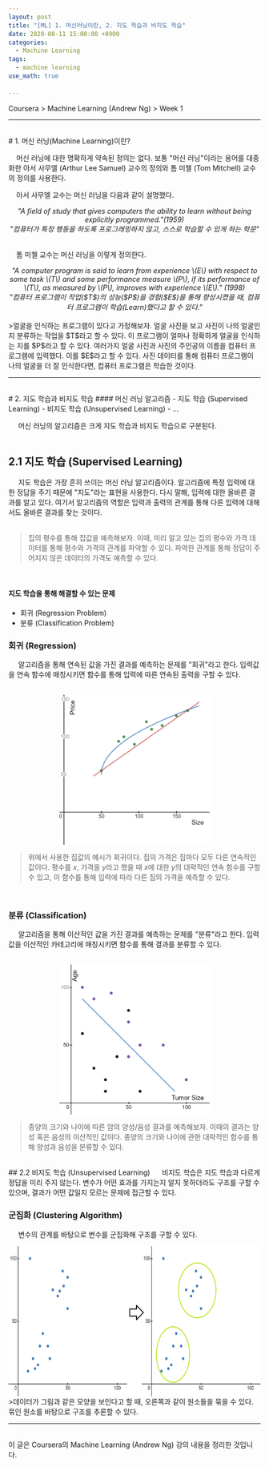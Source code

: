 ```yaml
---
layout: post
title: "[ML] 1. 머신러닝이란, 2. 지도 학습과 비지도 학습"
date: 2020-08-11 15:00:00 +0900
categories:
  - Machine Learning
tags: 
  - machine learning
use_math: true

---
```

Coursera > Machine Learning (Andrew Ng) > Week 1  

***

<br>
# 1. 머신 러닝(Machine Learning)이란?

&nbsp;&nbsp;&nbsp;&nbsp;머신 러닝에 대한 명확하게 약속된 정의는 없다. 보통 "머신 러닝"이라는 용어를 대중화한 아서 사무엘 (Arthur Lee Samuel) 교수의 정의와 톰 미첼 (Tom Mitchell) 교수의 정의를 사용한다.  

&nbsp;&nbsp;&nbsp;&nbsp;아서 사무엘 교수는 머신 러닝을 다음과 같이 설명했다.
 <center> <i>"A field of study that gives computers the ability to learn without being explicitly programmed."(1959)   
<br>
 "컴퓨터가 특정 행동을 하도록 프로그래밍하지 않고, 스스로 학습할 수 있게 하는 학문"</i>  
</center> <br>

 &nbsp;&nbsp;&nbsp;&nbsp;톰 미첼 교수는 머신 러닝을 이렇게 정의한다.
 <center> <i> "A computer program is said to learn 
	from experience \(E\) 
	with respect to some task \(T\) 
	and some performance measure \(P\), 
	if its performance of \(T\), as measured by \(P\), improves with experience \(E\)." (1998)   
<br>
"컴퓨터 프로그램이 작업($T$)의 성능($P$)을 경험($E$)을 통해 향상시켰을 때, 컴퓨터 프로그램이 학습(Learn)했다고 할 수 있다." </i>
</center>  

<br>
>얼굴을 인식하는 프로그램이 있다고 가정해보자.  
얼굴 사진을 보고 사진이 나의 얼굴인지 분류하는 작업을 $T$라고 할 수 있다.  
이 프로그램이 얼마나 정확하게 얼굴을 인식하는 지를 $P$라고 할 수 있다.  
여러가지 얼굴 사진과 사진의 주인공의 이름을 컴퓨터 프로그램에 입력했다. 이를 $E$라고 할 수 있다.
사진 데이터를 통해 컴퓨터 프로그램이 나의 얼굴을 더 잘 인식한다면, 컴퓨터 프로그램은 학습한 것이다.



<br>

***

<br>
# 2. 지도 학습과 비지도 학습
#### 머신 러닝 알고리즘
- 지도 학습 (Supervised Learning)
- 비지도 학습 (Unsupervised Learning)
- ...

 &nbsp;&nbsp;&nbsp;&nbsp; 머신 러닝의 알고리즘은 크게 지도 학습과 비지도 학습으로 구분된다.  
<br>

## 2.1 지도 학습 (Supervised Learning)

 &nbsp;&nbsp;&nbsp;&nbsp; 지도 학습은 가장 흔히 쓰이는 머신 러닝 알고리즘이다. 알고리즘에 특정 입력에 대한 정답을 주기 때문에 "지도"라는 표현을 사용한다. 다시 말해, 입력에 대한 올바른 결과를 알고 있다. 여기서 알고리즘의 역할은 입력과 출력의 관계를 통해 다른 입력에 대해서도 올바른 결과를 찾는 것이다.  
<br>

 > 집의 평수를 통해 집값을 예측해보자. 이때, 미리 알고 있는 집의 평수와 가격 데이터를 통해 평수와 가격의 관계를 파악할 수 있다. 파악한 관계를 통해 정답이 주어지지 않은 데이터의 가격도 예측할 수 있다.  

<br>

#### 지도 학습을 통해 해결할 수 있는 문제
- 회귀 (Regression Problem)
- 분류 (Classification Problem)  

### 회귀 (Regression)
 &nbsp;&nbsp;&nbsp;&nbsp; 알고리즘을 통해 연속된 값을 가진 결과를 예측하는 문제를 "회귀"라고 한다. 입력값을 연속 함수에 매칭시키면 함수를 통해 입력에 따른 연속된 출력을 구할 수 있다.  
<br>

<center><img src="\assets\images\2020-08-11-Machine-Learning-01-01.PNG" width="300px" height="300px" align=center>
</center>

>위에서 사용한 집값의 예시가 회귀이다. 집의 가격은 집마다 모두 다른 연속적인 값이다. 평수를 $x$, 가격을 $y$라고 했을 때 $x$에 대한 $y$의 대략적인 연속 함수를 구할 수 있고, 이 함수를 통해 입력에 따라 다른 집의 가격을 예측할 수 있다.  

<br>

### 분류 (Classification)
 &nbsp;&nbsp;&nbsp;&nbsp; 알고리즘을 통해 이산적인 값을 가진 결과를 예측하는 문제를 "분류"라고 한다. 입력값을 이산적인 카테고리에 매칭시키면 함수를 통해 결과를 분류할 수 있다.  
<br>

<center><img src="\assets\images\2020-08-11-Machine-Learning-01-02.PNG" width="300px" height="300px" align=center>
</center> 

>종양의 크기와 나이에 따른 암의 양성/음성 결과를 예측해보자. 이때의 결과는 양성 혹은 음성의 이산적인 값이다. 종양의 크기와 나이에 관한 대략적인 함수를 통해 양성과 음성을 분류할 수 있다.

<br>
## 2.2 비지도 학습 (Unsupervised Learning)
 &nbsp;&nbsp;&nbsp;&nbsp; 비지도 학습은 지도 학습과 다르게 정답을 미리 주지 않는다. 변수가 어떤 효과를 가지는지 알지 못하더라도 구조를 구할 수 있으며, 결과가 어떤 값일지 모르는 문제에 접근할 수 있다.  

### 군집화 (Clustering Algorithm)
 &nbsp;&nbsp;&nbsp;&nbsp; 변수의 관계를 바탕으로 변수를 군집화해 구조를 구할 수 있다.  

<center><img src="\assets\images\2020-08-11-Machine-Learning-01-03.PNG" width="600px" height="300px" align=center>
</center>
>데이터가 그림과 같은 모양을 보인다고 할 때, 오른쪽과 같이 원소들을 묶을 수 있다. 묶인 원소를 바탕으로 구조를 추론할 수 있다.

 ***
 <br>
 이 글은 Coursera의 Machine Learning (Andrew Ng) 강의 내용을 정리한 것입니다.  
 <https://www.coursera.org/learn/machine-learning/home/welcome>  
 <br>